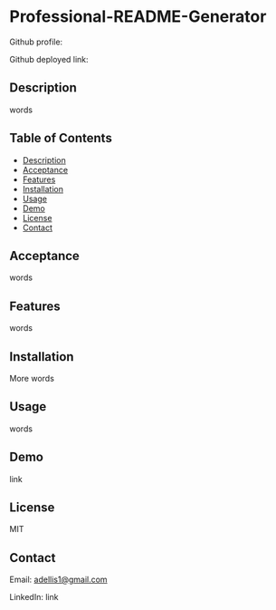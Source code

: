 # Professional-README-Generator

Github profile:

Github deployed link:

## Description

words

## Table of Contents

- [Description](#description)
- [Acceptance](#acceptance)
- [Features](#features)
- [Installation](#installation)
- [Usage](#usage)
- [Demo](#demo)
- [License](#license)
- [Contact](#contact)

## Acceptance

words

## Features

words

## Installation

More words

## Usage

words

## Demo

link

## License

MIT

## Contact

Email: adellis1@gmail.com

LinkedIn: link
